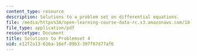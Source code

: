 ```yaml
---
content_type: resource
description: Solutions to a problem set on differential equations.
file: /media/https%3A/open-learning-course-data-rc.s3.amazonaws.com/18-034-honors-differential-equations-spring-2009/e12f2a13616a16ef89b3397f07d77af6_MIT18_034s09_sol_pset04.pdf
file_type: application/pdf
resourcetype: Document
title: Solutions to Problemset 4
uid: e12f2a13-616a-16ef-89b3-397f07d77af6
---
```

